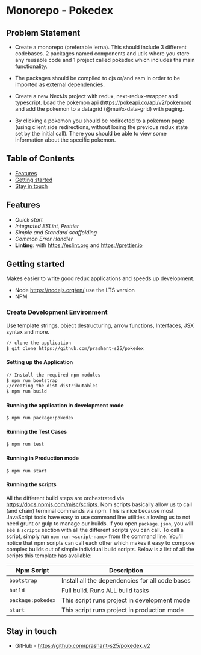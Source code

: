 # Monorepo - Pokedex

## Problem Statement

- Create a monorepo (preferable lerna). This should include 3 different codebases. 2 packages named components and utils where you store any reusable code and 1 project called pokedex which includes tha main functionality.

- The packages should be compiled to cjs or/and esm in order to be imported as external dependencies.

- Create a new NextJs project with redux, next-redux-wrapper and typescript.
  Load the pokemon api (https://pokeapi.co/api/v2/pokemon) and add the pokemon to a datagrid (@mui/x-data-grid) with paging.

- By clicking a pokemon you should be redirected to a pokemon page (using client side redirections, without losing the previous redux state set by the initial call).
  There you should be able to view some information about the specific pokemon.

## Table of Contents

- [Features](#features)
- [Getting started](#getting-started)
- [Stay in touch](#stay-in-touch)

## Features

- _Quick start_
- _Integrated ESLint, Prettier_
- _Simple and Standard scaffolding_
- _Common Error Handler_
- **Linting**: with https://eslint.org and https://prettier.io

## Getting started

Makes easier to write good redux applications and speeds up development.

- Node <https://nodejs.org/en/> use the LTS version
- NPM

### Create Development Environment

Use template strings, object destructuring, arrow functions, Interfaces, JSX syntax and more.

```bash
// clone the application
$ git clone https://github.com/prashant-s25/pokedex
```
#### Setting up the Application

```bash
// Install the required npm modules
$ npm run bootstrap
//creating the dist distributables
$ npm run build
```
#### Running the application in development mode

```bash
$ npm run package:pokedex
```
#### Running the Test Cases

```bash
$ npm run test
```
#### Running in Production mode

```bash
$ npm run start
```
#### Running the scripts

All the different build steps are orchestrated via https://docs.npmjs.com/misc/scripts.
Npm scripts basically allow us to call (and chain) terminal commands via npm.
This is nice because most JavaScript tools have easy to use command line utilities allowing us to not need grunt or gulp to manage our builds.
If you open `package.json`, you will see a `scripts` section with all the different scripts you can call.
To call a script, simply run `npm run <script-name>` from the command line.
You'll notice that npm scripts can call each other which makes it easy to compose complex builds out of simple individual build scripts.
Below is a list of all the scripts this template has available:

| Npm Script      | Description                                     |
| --------------- | ----------------------------------------------- |
| `bootstrap`     | Install all the dependencies for all code bases |
| `build`         | Full build. Runs ALL build tasks                |
| `package:pokedex`   | This script runs project in development mode    |
| `start`  | This script runs project in production mode     |

## Stay in touch

- GitHub - https://github.com/prashant-s25/pokedex_v2
